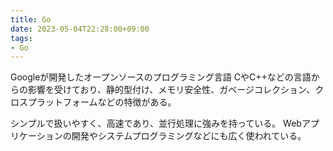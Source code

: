 ```yaml
---
title: Go
date: 2023-05-04T22:28:00+09:00
tags:
- Go
---
```


Googleが開発したオープンソースのプログラミング言語
CやC++などの言語からの影響を受けており、静的型付け、メモリ安全性、ガベージコレクション、クロスプラットフォームなどの特徴がある。

シンプルで扱いやすく、高速であり、並行処理に強みを持っている。
Webアプリケーションの開発やシステムプログラミングなどにも広く使われている。
